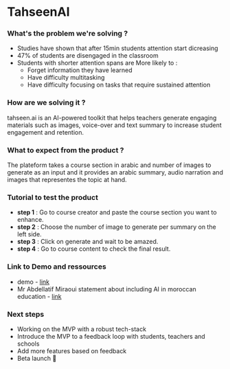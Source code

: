 # TahseenAI 

### What's the problem we're solving ?
- Studies have shown that after 15min students attention start dicreasing
- 47% of students are disengaged in the classroom 
- Students with shorter attention spans are More likely to :
    - Forget information they have learned
    - Have difficulty multitasking
    - Have difficulty focusing on tasks that require sustained attention

### How are we solving it ?
tahseen.ai is an AI-powered toolkit that helps teachers generate engaging materials such as images, voice-over and text summary to increase student engagement and retention. 

### What to expect from the product ?
The plateform takes a course section in arabic and number of images to generate as an input and it provides an arabic summary, audio narration and images that representes the topic at hand. 

### Tutorial to test the product
- **step 1** : Go to course creator and paste the course section you want to enhance. 
- **step 2** : Choose the number of image to generate per summary on the left side. 
- **step 3** : Click on generate and wait to be amazed. 
- **step 4** : Go to course content to check the final result.
### Link to Demo and ressources
- demo - [link](https://colab.research.google.com/drive/1fTys8JRwuNc8Xh_zmJYVKiTtFcQwfQ9z?usp=sharing) 
- Mr Abdellatif Miraoui statement about including AI in moroccan education - [link](https://telquel.ma/instant-t/2023/12/12/abdellatif-miraoui-appelle-a-une-appropriation-active-de-lia-dans-lenseignement_1845724/) 

### Next steps
- Working on the MVP with a robust tech-stack
- Introduce the MVP to a feedback loop with students, teachers and schools
- Add more features based on feedback 
- Beta launch 🚀
